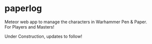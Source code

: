 paperlog
========

Meteor web app to manage the characters in Warhammer Pen &amp; Paper.  
For Players and Masters!

Under Construction, updates to follow!
